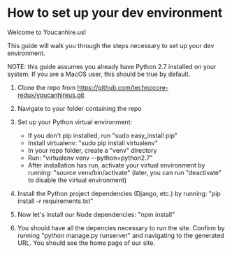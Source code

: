 # How to set up your dev environment

Welcome to Youcanhire.us!

This guide will walk you through the steps necessary to set up your
dev environment.

NOTE: this guide assumes you already have Python 2.7 installed on your system.
If you are a MacOS user, this should be true by default.

1.  Clone the repo from https://github.com/technocore-redux/youcanhireus.git

2.  Navigate to your folder containing the repo

3.  Set up your Python virtual environment:
    - If you don't pip installed, run "sudo easy_install pip"
    - Install virtualenv: "sudo pip install virtualenv"
    - In your repo folder, create a "venv" directory
    - Run: "virtualenv venv --python=python2.7"
    - After installation has run, activate your virtual environment
      by running: "source venv/bin/activate" (later, you can run "deactivate"
      to disable the virtual environment)

4.  Install the Python project dependencies (Django, etc.) by running:
    "pip install -r requirements.txt"

5. Now let's install our Node dependencies: "npm install"

6. You should have all the depencies necessary to run the site. Confirm
   by running "python manage.py runserver" and navigating to the generated
   URL. You should see the home page of our site.
